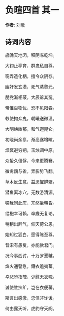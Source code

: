 # 负暄四首  其一

**作者**: 刘敞

## 诗词内容

歳晚天地闭，积阴冻乾坤。

大钧止亭育，群鬼私自尊。

窃弄造化柄，擅令众阴存。

幽奸发玄漠，死气蒸黎元。

朋党渐相蔽，大辰诉其冤。

帝惟百物忧，恐不见阳春。

敕使拘众鬼，朝曦送微温。

大明焕幽郁，和气迥昆仑。

初晓尚余禀，渐高遂增暄。

烦冥避穷朔，玉烛调中原。

众蛰久僵俘，今来更腾鶱。

微禽鷃与雀，弄影势飞翻。

草木反生意，益思擢鲜繁。

潜鱼离冰穴，无数游清源。

嗟我同此庆，兀然坐朝昏。

缊袍幸可赖，卒歳无复论。

稍稍出辞气，仰天荷公恩。

始知过狐白，愿得陈至尊。

昔宋有愚叟，亦能款君门。

况今事西讨，十万罗櫜鞬。

烽火通警急，鐡衣遶夷蕃。

幸悲堕指魄，少慰无衣魂。

诚使胜挟纩，岂在衣便蕃。

斯言出感激，忠信非诈谖。

何由露天听，虎豹守天阍。

